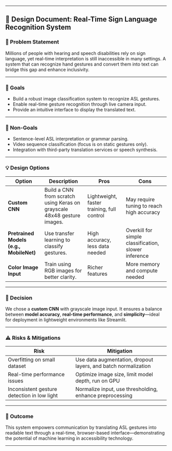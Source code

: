 
---

## 📄 Design Document: Real-Time Sign Language Recognition System

### 🧩 Problem Statement

Millions of people with hearing and speech disabilities rely on sign language, yet real-time interpretation is still inaccessible in many settings. A system that can recognize hand gestures and convert them into text can bridge this gap and enhance inclusivity.

---

### 🎯 Goals

* Build a robust image classification system to recognize ASL gestures.
* Enable real-time gesture recognition through live camera input.
* Provide an intuitive interface to display the translated text.

---

### 🚫 Non-Goals

* Sentence-level ASL interpretation or grammar parsing.
* Video sequence classification (focus is on static gestures only).
* Integration with third-party translation services or speech synthesis.

---

### 💡 Design Options

| Option                                  | Description                                                             | Pros                                       | Cons                                                 |
| --------------------------------------- | ----------------------------------------------------------------------- | ------------------------------------------ | ---------------------------------------------------- |
| **Custom CNN**                          | Build a CNN from scratch using Keras on grayscale 48x48 gesture images. | Lightweight, faster training, full control | May require tuning to reach high accuracy            |
| **Pretrained Models (e.g., MobileNet)** | Use transfer learning to classify gestures.                             | High accuracy, less data needed            | Overkill for simple classification, slower inference |
| **Color Image Input**                   | Train using RGB images for better clarity.                              | Richer features                            | More memory and compute needed                       |

---

### 🧠 Decision

We chose a **custom CNN** with grayscale image input. It ensures a balance between **model accuracy**, **real-time performance**, and **simplicity**—ideal for deployment in lightweight environments like Streamlit.

---

### ⚠️ Risks & Mitigations

| Risk                                        | Mitigation                                                     |
| ------------------------------------------- | -------------------------------------------------------------- |
| Overfitting on small dataset                | Use data augmentation, dropout layers, and batch normalization |
| Real-time performance issues                | Optimize image size, limit model depth, run on GPU             |
| Inconsistent gesture detection in low light | Normalize input, use thresholding, enhance preprocessing       |

---

### 🚀 Outcome

This system empowers communication by translating ASL gestures into readable text through a real-time, browser-based interface—demonstrating the potential of machine learning in accessibility technology.

---

